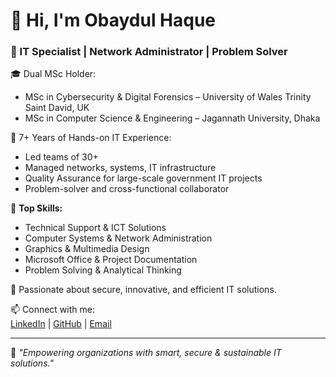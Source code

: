 # 👋 Hi, I'm Obaydul Haque

### 🚀 IT Specialist | Network Administrator | Problem Solver

🎓 Dual MSc Holder:  
- MSc in Cybersecurity & Digital Forensics – University of Wales Trinity Saint David, UK  
- MSc in Computer Science & Engineering – Jagannath University, Dhaka

💼 7+ Years of Hands-on IT Experience:  
- Led teams of 30+  
- Managed networks, systems, IT infrastructure  
- Quality Assurance for large-scale government IT projects  
- Problem-solver and cross-functional collaborator

🔧 **Top Skills:**  
- Technical Support & ICT Solutions  
- Computer Systems & Network Administration  
- Graphics & Multimedia Design  
- Microsoft Office & Project Documentation  
- Problem Solving & Analytical Thinking

🧠 Passionate about secure, innovative, and efficient IT solutions.

📫 Connect with me:  
[LinkedIn](https://linkedin.com/in/your-link) | [GitHub](https://github.com/your-username) | [Email](mailto:your-email@example.com)

---
🌟 _"Empowering organizations with smart, secure & sustainable IT solutions."_

